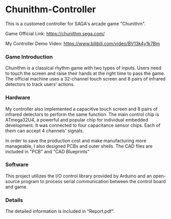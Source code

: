 # Chunithm-Controller
This is a customed controller for SAGA's arcade game "Chunithm".

Game Official Link: https://chunithm.sega.com/

My Controller Demo Video: https://www.bilibili.com/video/BV13k4y1k7Bm

### Game Introduction
  Chunithm is a classical rhythm game with two types of inputs. 
  Users need to touch the screen and raise their hands at the right time to pass the game. 
  The official machine uses a 32-channel touch screen and 8 pairs of infrared detectors to track users' actions.

### Hardware
  My controller also implemented a capacitive touch screen and 8 pairs of infrared detectors to perform the same function.
  The main control chip is ATmega32U4, a powerful and popular chip for individual embedded development.
  It was connected to four capacitance sensor chips. Each of them can accept 4 channels' signals.
  
  In order to save the production cost and make manufacturing more manageable, I also designed PCBs and outer shells. 
  The CAD files are included in "PCB" and "CAD Blueprints"
  
### Software
  This project utilizes the I/O control library provided by Arduino and an open-source program to process serial communication between the control board and game.
  
### Details
  The detailed information is included in "Report.pdf".
